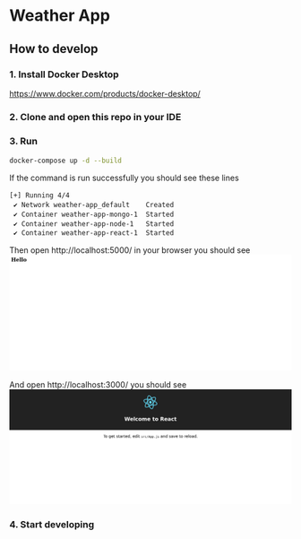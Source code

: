 # Weather App

## How to develop

### 1. Install Docker Desktop
https://www.docker.com/products/docker-desktop/

### 2. Clone and open this repo in your IDE

### 3. Run
```bash
docker-compose up -d --build
```

If the command is run successfully you should see these lines
```bash
[+] Running 4/4
 ✔ Network weather-app_default    Created
 ✔ Container weather-app-mongo-1  Started
 ✔ Container weather-app-node-1   Started
 ✔ Container weather-app-react-1  Started
```
Then open http://localhost:5000/ in your browser you should see
![localhost5000](/media/localhost5000.png)

And open http://localhost:3000/ you should see
![localhost3000](/media/localhost3000.png)

### 4. Start developing